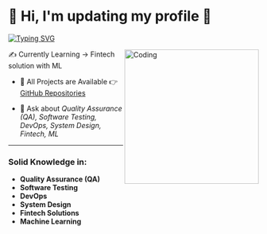 # 📌 Hi, I'm updating my profile 📌

[![Typing SVG](https://readme-typing-svg.demolab.com?font=Fira+Code&pause=1000&color=18CAF7&width=435&lines=Tech+Enthusiast+And...;Software+Development+Professional)](https://git.io/typing-svg)

<img align="right" alt="Coding" width="270" src="https://drive.google.com/uc?export=view&id=1vMilsPSve0fjg1qQqGoUtFn2WOzcjcYC" />

 ✍ Currently Learning -> Fintech solution with ML

- 🧮 All Projects are Available 👉 [GitHub Repositories](https://github.com/ChandanMohonto?tab=repositories)

- 💬 Ask about *Quality Assurance (QA), Software Testing, DevOps, System Design, Fintech, ML*

---

### Solid Knowledge in:
- **Quality Assurance (QA)**
- **Software Testing**
- **DevOps**
- **System Design**
- **Fintech Solutions**
- **Machine Learning**
